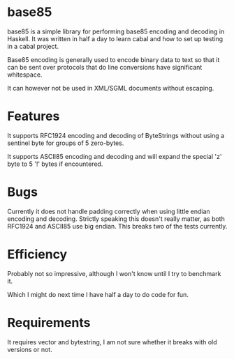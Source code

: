 base85
======

base85 is a simple library for performing base85 encoding and decoding
in Haskell. It was written in half a day to learn cabal and how to set up
testing in a cabal project.

Base85 encoding is generally used to encode binary data to text so that it
can be sent over protocols that do line conversions have significant whitespace.

It can however not be used in XML/SGML documents without escaping.

Features
========
It supports RFC1924 encoding and decoding of ByteStrings without using a
sentinel byte for groups of 5 zero-bytes.

It supports ASCII85 encoding and decoding and will expand the special 'z' byte
to 5 '!' bytes if encountered.

Bugs
====
Currently it does not handle padding correctly when using little endian encoding
and decoding. Strictly speaking this doesn't really matter, as both RFC1924 and
ASCII85 use big endian. This breaks two of the tests currently.

Efficiency
==========
Probably not so impressive, although I won't know until I try to benchmark it.

Which I might do next time I have half a day to do code for fun.

Requirements
===========
It requires vector and bytestring, I am not sure whether it breaks with old
versions or not.

